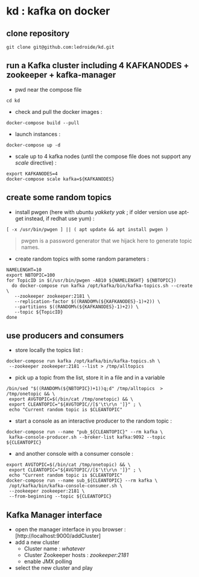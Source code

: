 # kd : kafka on docker

## clone repository
```
git clone git@github.com:ledroide/kd.git
```
## run a Kafka cluster including 4 KAFKANODES + zookeeper + kafka-manager
* pwd near the compose file
```
cd kd
```
* check and pull the docker images :
```
docker-compose build --pull
```
* launch instances :
```
docker-compose up -d 
```
* scale up to 4 kafka nodes (until the compose file does not support any _scale_ directive) :
```
export KAFKANODES=4
docker-compose scale kafka=${KAFKANODES}
```
## create some random topics
* install pwgen (here with ubuntu _yakkety yak_ ; if older version use apt-get instead, if redhat use yum) :
```
[ -x /usr/bin/pwgen ] || ( apt update && apt install pwgen )
```
 > pwgen is a password generator that we hijack here to generate topic names.

* create random topics with some random parameters :
```
NAMELENGHT=10
export NBTOPIC=100
for TopicID in $(/usr/bin/pwgen -AB10 ${NAMELENGHT} ${NBTOPIC}) 
  do docker-compose run kafka /opt/kafka/bin/kafka-topics.sh --create \
   --zookeeper zookeeper:2181 \
   --replication-factor $((RANDOM%(${KAFKANODES}-1)+2)) \
   --partitions $((RANDOM%(${KAFKANODES}-1)+2)) \
   --topic ${TopicID}
done
```
## use producers and consumers
* store locally the topics list :
```
docker-compose run kafka /opt/kafka/bin/kafka-topics.sh \
 --zookeeper zookeeper:2181 --list > /tmp/alltopics
```
* pick up a topic from the list, store it in a file and in a variable
```
/bin/sed "$((RANDOM%(${NBTOPIC})+1))q;d" /tmp/alltopics  > /tmp/onetopic && \
 export AVGTOPIC=$(/bin/cat /tmp/onetopic) && \
 export CLEANTOPIC="${AVGTOPIC//[$'\t\r\n ']}" ; \
 echo "Current random topic is $CLEANTOPIC"
```
* start a console as an interactive producer to the random topic :
```
docker-compose run --name "pub_${CLEANTOPIC}" --rm kafka \
 kafka-console-producer.sh --broker-list kafka:9092 --topic ${CLEANTOPIC}
```
* and another console with a consumer console :
```
export AVGTOPIC=$(/bin/cat /tmp/onetopic) && \
 export CLEANTOPIC="${AVGTOPIC//[$'\t\r\n ']}" ; \ 
 echo "Current random topic is $CLEANTOPIC"
docker-compose run --name sub_${CLEANTOPIC} --rm kafka \
 /opt/kafka/bin/kafka-console-consumer.sh \
 --zookeeper zookeeper:2181 \
 --from-beginning --topic ${CLEANTOPIC}
```

## Kafka Manager interface
* open the manager interface in you browser : [http://localhost:9000/addCluster]
* add a new cluster
  * Cluster name : _whatever_
  * Cluster Zookeeper hosts : _zookeeper:2181_
  * enable JMX polling
* select the new cluster and play
